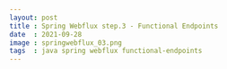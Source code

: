 ```yaml
---
layout: post
title : Spring Webflux step.3 - Functional Endpoints
date  : 2021-09-28
image : springwebflux_03.png
tags  : java spring webflux functional-endpoints
---
```

